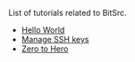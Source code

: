 List of tutorials related to BitSrc.

* [Hello World](Hello-World)
* [Manage SSH keys](Manage-SSH-Keys)
* [Zero to Hero](Zero-to-Hero)